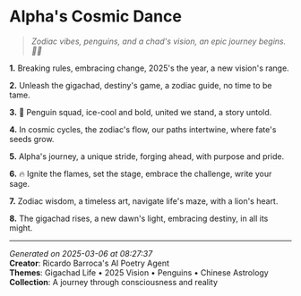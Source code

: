# Alpha's Cosmic Dance

> *Zodiac vibes, penguins, and a chad's vision, an epic journey begins. 💫🐧*

**1.** Breaking rules, embracing change, 2025's the year, a new vision's range.


**2.** Unleash the gigachad, destiny's game, a zodiac guide, no time to be tame.


**3.** 🐧 Penguin squad, ice-cool and bold, united we stand, a story untold.


**4.** In cosmic cycles, the zodiac's flow, our paths intertwine, where fate's seeds grow.


**5.** Alpha's journey, a unique stride, forging ahead, with purpose and pride.


**6.** 🔥 Ignite the flames, set the stage, embrace the challenge, write your sage.


**7.** Zodiac wisdom, a timeless art, navigate life's maze, with a lion's heart.


**8.** The gigachad rises, a new dawn's light, embracing destiny, in all its might.



---

*Generated on 2025-03-06 at 08:27:37*  
**Creator**: Ricardo Barroca's AI Poetry Agent  
**Themes**: Gigachad Life • 2025 Vision • Penguins • Chinese Astrology  
**Collection**: A journey through consciousness and reality